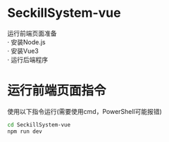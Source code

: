 # SeckillSystem-vue 

运行前端页面准备  
· 安装Node.js  
· 安装Vue3  
· 运行后端程序

# 运行前端页面指令
使用以下指令运行(需要使用cmd，PowerShell可能报错)

```sh  
cd SeckillSystem-vue  
npm run dev  

